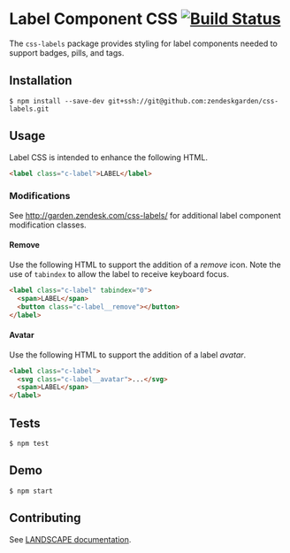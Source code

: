 # Label Component CSS [![Build Status](https://travis-ci.com/zendeskgarden/css-labels.svg?token=dDt9s6smCMgz269xNbpz&branch=master)](https://travis-ci.com/zendeskgarden/css-labels)

The `css-labels` package provides styling for label components needed to
support badges, pills, and tags.

## Installation

    $ npm install --save-dev git+ssh://git@github.com:zendeskgarden/css-labels.git

## Usage

Label CSS is intended to enhance the following HTML.

```html
<label class="c-label">LABEL</label>
```

### Modifications

See http://garden.zendesk.com/css-labels/ for additional label component
modification classes.

#### Remove

Use the following HTML to support the addition of a *remove* icon. Note
the use of `tabindex` to allow the label to receive keyboard focus.

```html
<label class="c-label" tabindex="0">
  <span>LABEL</span>
  <button class="c-label__remove"></button>
</label>
```

#### Avatar

Use the following HTML to support the addition of a label *avatar*.

```html
<label class="c-label">
  <svg class="c-label__avatar">...</svg>
  <span>LABEL</span>
</label>
```

## Tests

    $ npm test

## Demo

    $ npm start

## Contributing

See [LANDSCAPE
documentation](https://github.com/zendeskgarden/LANDSCAPE/wiki/Contributing).
